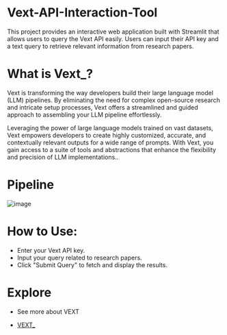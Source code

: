 # Vext-API-Interaction-Tool
This project provides an interactive web application built with Streamlit that allows users to query the Vext API easily. Users can input their API key and a text query to retrieve relevant information from research papers. 

# What is Vext_?

Vext is transforming the way developers build their large language model (LLM) pipelines. By eliminating the need for complex open-source research and intricate setup processes, Vext offers a streamlined and guided approach to assembling your LLM pipeline effortlessly.

Leveraging the power of large language models trained on vast datasets, Vext empowers developers to create highly customized, accurate, and contextually relevant outputs for a wide range of prompts. With Vext, you gain access to a suite of tools and abstractions that enhance the flexibility and precision of LLM implementations..


# Pipeline

![image](https://github.com/user-attachments/assets/e1d2a1b8-71e2-4a4b-90b7-386138174e6a)

# How to Use:
- Enter your Vext API key.
- Input your query related to research papers.
- Click "Submit Query" to fetch and display the results.

# Explore
 - See more about VEXT

 - [VEXT_](https://katherineoelsner.com/)

